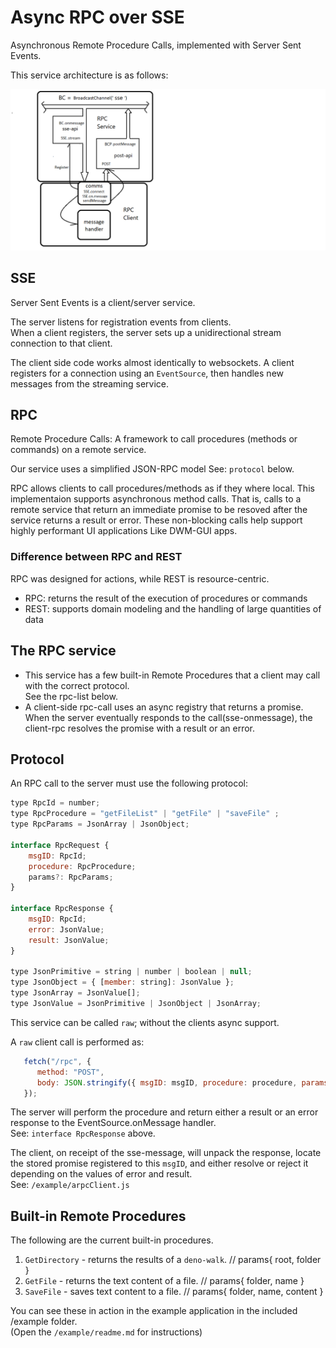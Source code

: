 # Async RPC over SSE
Asynchronous Remote Procedure Calls, implemented with Server Sent Events.
   
This service architecture is as follows:    

![rpc](SSE-BC.png)

## SSE
Server Sent Events is a client/server service.   

The server listens for registration events from clients.    
When a client registers, the server sets up a unidirectional stream connection to that client.   

The client side code works almost identically to websockets. A client registers for a connection using an `EventSource`, then handles new messages from the streaming service.       
  
## RPC
Remote Procedure Calls: A framework to call procedures (methods or commands) on a remote service.   

Our service uses a simplified JSON-RPC model See: `protocol` below.     

RPC allows clients to call procedures/methods as if they where local. This implementaion supports asynchronous method calls. That is, calls to a remote service that return an immediate promise to be resoved after the service returns a result or error. These non-blocking calls help support highly performant UI applications Like DWM-GUI apps.   
       
### Difference between RPC and REST  
RPC was designed for actions, while REST is resource-centric. 
 - RPC: returns the result of the execution of procedures or commands 
 - REST: supports domain modeling and the handling of large quantities of data  

## The RPC service
  * This service has a few built-in Remote Procedures that a client may call with the correct protocol.   
  See the rpc-list below.
  * A client-side rpc-call uses an async registry that returns a promise. When the server eventually responds to the call(sse-onmessage), the client-rpc resolves the promise with a result or an error. 

## Protocol
An RPC call to the server must use the following protocol:
```js
type RpcId = number;
type RpcProcedure = "getFileList" | "getFile" | "saveFile" ;
type RpcParams = JsonArray | JsonObject;

interface RpcRequest {
    msgID: RpcId;
    procedure: RpcProcedure;
    params?: RpcParams;
}

interface RpcResponse {
    msgID: RpcId;
    error: JsonValue;
    result: JsonValue;
}

type JsonPrimitive = string | number | boolean | null;
type JsonObject = { [member: string]: JsonValue };
type JsonArray = JsonValue[];
type JsonValue = JsonPrimitive | JsonObject | JsonArray;
```

This service can be called `raw`; without the clients async support. 
    
A `raw` client call is performed as:

```js
   fetch("/rpc", {
      method: "POST",
      body: JSON.stringify({ msgID: msgID, procedure: procedure, params: params }),
   });
```
The server will perform the procedure and return either a result or an error response to the EventSource.onMessage handler.      
See: `interface RpcResponse` above.   

The client, on receipt of the sse-message, will unpack the response, locate the stored promise registered to this `msgID`, and either resolve or reject it depending on the values of error and result.    
See: `/example/arpcClient.js`    
 


## Built-in Remote Procedures
The following are the current built-in procedures.    

 1. `GetDirectory` - returns the results of a `deno-walk`. // params{ root, folder }
 2. `GetFile` - returns the text content of a file.        // params{ folder, name }
 3. `SaveFile` - saves text content to a file.             // params{ folder, name, content }
 
You can see these in action in the example application in the included /example folder.   
(Open the `/example/readme.md` for instructions)
